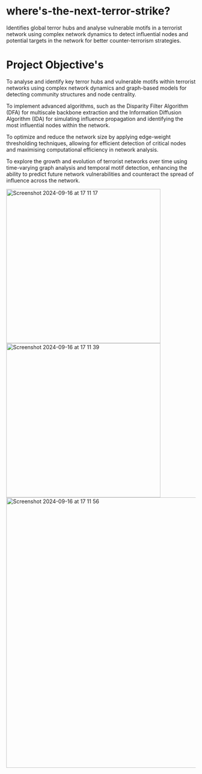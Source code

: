 # where's-the-next-terror-strike?

Identifies global terror hubs and analyse vulnerable motifs in a terrorist network using complex network dynamics to detect influential nodes and potential targets in the network for better counter-terrorism strategies.

# Project Objective's

To analyse and identify key terror hubs and vulnerable motifs within terrorist networks using complex network dynamics and graph-based models for detecting community structures and node centrality.

To implement advanced algorithms, such as the Disparity Filter Algorithm (DFA) for multiscale backbone extraction and the Information Diffusion Algorithm (IDA) for simulating influence propagation and identifying the most influential nodes within the network.

To optimize and reduce the network size by applying edge-weight thresholding techniques, allowing for efficient detection of critical nodes and maximising computational efficiency in network analysis.

To explore the growth and evolution of terrorist networks over time using time-varying graph analysis and temporal motif detection, enhancing the ability to predict future network vulnerabilities and counteract the spread of influence across the network.

<img width="410" alt="Screenshot 2024-09-16 at 17 11 17" src="https://github.com/user-attachments/assets/85f229cb-d2db-4bf1-aaaa-cc601c0d2627">

<img width="410" alt="Screenshot 2024-09-16 at 17 11 39" src="https://github.com/user-attachments/assets/2f08d620-f668-4cde-ad69-6dcdd15ac955">

<img width="719" alt="Screenshot 2024-09-16 at 17 11 56" src="https://github.com/user-attachments/assets/2b1a2762-b68e-4b16-90a1-e9c47c5ae318">
